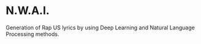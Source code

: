 # N.W.A.I.
Generation of Rap US lyrics by using Deep Learning and Natural Language Processing methods.
